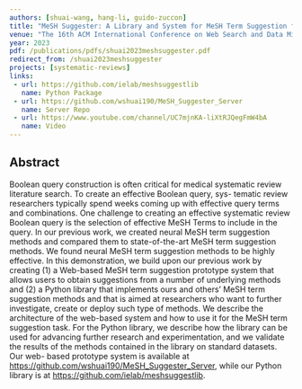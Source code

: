 ```yaml
---
authors: [shuai-wang, hang-li, guido-zuccon]
title: "MeSH Suggester: A Library and System for MeSH Term Suggestion for Systematic Review Boolean Query Construction"
venue: "The 16th ACM International Conference on Web Search and Data Mining (WSDM 2023, to appear)"
year: 2023
pdf: /publications/pdfs/shuai2023meshsuggester.pdf
redirect_from: /shuai2023meshsuggester
projects: [systematic-reviews]
links:
 - url: https://github.com/ielab/meshsuggestlib
   name: Python Package
 - url: https://github.com/wshuai190/MeSH_Suggester_Server
   name: Server Repo
 - url: https://www.youtube.com/channel/UC7mjnKA-liXtRJQegFmW4bA
   name: Video
---
```


## Abstract
Boolean query construction is often critical for medical systematic review literature search. To create an effective Boolean query, sys- tematic review researchers typically spend weeks coming up with effective query terms and combinations. One challenge to creating an effective systematic review Boolean query is the selection of effective MeSH Terms to include in the query. In our previous work, we created neural MeSH term suggestion methods and compared them to state-of-the-art MeSH term suggestion methods. We found neural MeSH term suggestion methods to be highly effective.
In this demonstration, we build upon our previous work by creating (1) a Web-based MeSH term suggestion prototype system that allows users to obtain suggestions from a number of underlying methods and (2) a Python library that implements ours and others’ MeSH term suggestion methods and that is aimed at researchers who want to further investigate, create or deploy such type of methods. We describe the architecture of the web-based system and how to use it for the MeSH term suggestion task. For the Python library, we describe how the library can be used for advancing further research and experimentation, and we validate the results of the methods contained in the library on standard datasets. Our web- based prototype system is available at https://github.com/wshuai190/MeSH_Suggester_Server, while our Python library is at https://github.com/ielab/meshsuggestlib.